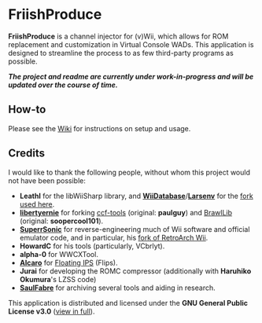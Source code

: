 # FriishProduce
**FriishProduce** is a channel injector for (v)Wii, which allows for ROM replacement and customization in Virtual Console WADs.
This application is designed to streamline the process to as few third-party programs as possible.

***The project and readme are currently under work-in-progress and will be updated over the course of time.***

## How-to
Please see the [Wiki](https://github.com/CatmanFan/FriishProduce/wiki/Setup) for instructions on setup and usage.

## Credits
I would like to thank the following people, without whom this project would not have been possible:

* **Leathl** for the libWiiSharp library, and **[WiiDatabase](https://github.com/WiiDatabase)**/**[Larsenv](https://github.com/larsenv)** for the [fork used here](https://github.com/WiiDatabase/libWiiSharp/).
* **[libertyernie](https://github.com/libertyernie)** for forking [ccf-tools](https://github.com/libertyernie/ccf-tools) (original: **paulguy**) and [BrawlLib](https://github.com/libertyernie/brawllib-wit) (original: **soopercool101**).
* **[SuperrSonic](https://github.com/SuperrSonic)** for reverse-engineering much of Wii software and official emulator code, and in particular, his [fork of RetroArch Wii](https://github.com/SuperrSonic/RA-SS).
* **HowardC** for his tools (particularly, VCbrlyt).
* **alpha-0** for WWCXTool.
* **[Alcaro](https://github.com/Alcaro)** for [Floating IPS](https://github.com/Alcaro/Flips) (Flips).
* **Jurai** for developing the ROMC compressor (additionally with **Haruhiko Okumura**'s LZSS code)
* **[SaulFabre](https://github.com/saulfabregwiivc)** for archiving several tools and aiding in research.

This application is distributed and licensed under the **GNU General Public License v3.0** ([view in full](https://github.com/CatmanFan/FriishProduce/blob/main/LICENSE)).